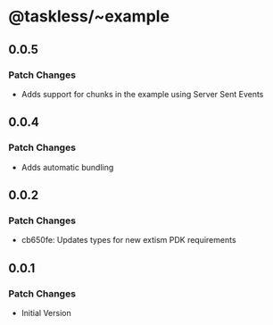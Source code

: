 # @taskless/~example

## 0.0.5

### Patch Changes

- Adds support for chunks in the example using Server Sent Events

## 0.0.4

### Patch Changes

- Adds automatic bundling

## 0.0.2

### Patch Changes

- cb650fe: Updates types for new extism PDK requirements

## 0.0.1

### Patch Changes

- Initial Version
